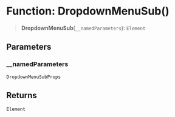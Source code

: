 # Function: DropdownMenuSub()

> **DropdownMenuSub**(`__namedParameters`): `Element`

## Parameters

### \_\_namedParameters

`DropdownMenuSubProps`

## Returns

`Element`
